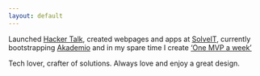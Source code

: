 ```yaml
---
layout: default
---
```


Launched [Hacker Talk](http://www.hackertalk.co), created webpages and apps at [SolveIT](http://www.solveit.mx),
currently bootstrapping [Akademio](http://www.tryakademio.com) and in my
spare time I create [‘One MVP a week’](https://medium.com/@mvrtxn/one-mvp-a-week-week-1-c27b633ef7d9#.3qnfrobjn)


  Tech lover, crafter of solutions. Always love and enjoy a great design.

